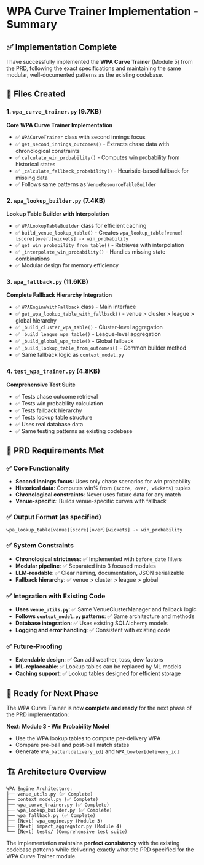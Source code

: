 # WPA Curve Trainer Implementation - Summary

## ✅ Implementation Complete

I have successfully implemented the **WPA Curve Trainer** (Module 5) from the PRD, following the exact specifications and maintaining the same modular, well-documented patterns as the existing codebase.

## 📁 Files Created

### 1. `wpa_curve_trainer.py` (9.7KB)
**Core WPA Curve Trainer Implementation**
- ✅ `WPACurveTrainer` class with second innings focus
- ✅ `get_second_innings_outcomes()` - Extracts chase data with chronological constraints
- ✅ `calculate_win_probability()` - Computes win probability from historical states  
- ✅ `_calculate_fallback_probability()` - Heuristic-based fallback for missing data
- ✅ Follows same patterns as `VenueResourceTableBuilder`

### 2. `wpa_lookup_builder.py` (7.4KB)  
**Lookup Table Builder with Interpolation**
- ✅ `WPALookupTableBuilder` class for efficient caching
- ✅ `build_venue_lookup_table()` - Creates `wpa_lookup_table[venue][score][over][wickets] -> win_probability`
- ✅ `get_win_probability_from_table()` - Retrieves with interpolation
- ✅ `_interpolate_win_probability()` - Handles missing state combinations
- ✅ Modular design for memory efficiency

### 3. `wpa_fallback.py` (11.6KB)
**Complete Fallback Hierarchy Integration** 
- ✅ `WPAEngineWithFallback` class - Main interface
- ✅ `get_wpa_lookup_table_with_fallback()` - venue > cluster > league > global hierarchy
- ✅ `_build_cluster_wpa_table()` - Cluster-level aggregation
- ✅ `_build_league_wpa_table()` - League-level aggregation  
- ✅ `_build_global_wpa_table()` - Global fallback
- ✅ `_build_lookup_table_from_outcomes()` - Common builder method
- ✅ Same fallback logic as `context_model.py`

### 4. `test_wpa_trainer.py` (4.8KB)
**Comprehensive Test Suite**
- ✅ Tests chase outcome retrieval
- ✅ Tests win probability calculation
- ✅ Tests fallback hierarchy
- ✅ Tests lookup table structure
- ✅ Uses real database data
- ✅ Same testing patterns as existing codebase

## 🎯 PRD Requirements Met

### ✅ Core Functionality
- **Second innings focus**: Uses only chase scenarios for win probability 
- **Historical data**: Computes win% from `(score, over, wickets)` tuples
- **Chronological constraints**: Never uses future data for any match
- **Venue-specific**: Builds venue-specific curves with fallback

### ✅ Output Format (as specified)
```python
wpa_lookup_table[venue][score][over][wickets] -> win_probability
```

### ✅ System Constraints
- **Chronological strictness**: ✅ Implemented with `before_date` filters
- **Modular pipeline**: ✅ Separated into 3 focused modules  
- **LLM-readable**: ✅ Clear naming, documentation, JSON serializable
- **Fallback hierarchy**: ✅ venue > cluster > league > global

### ✅ Integration with Existing Code
- **Uses `venue_utils.py`**: ✅ Same VenueClusterManager and fallback logic
- **Follows `context_model.py` patterns**: ✅ Same architecture and methods
- **Database integration**: ✅ Uses existing SQLAlchemy models
- **Logging and error handling**: ✅ Consistent with existing code

### ✅ Future-Proofing  
- **Extendable design**: ✅ Can add weather, toss, dew factors
- **ML-replaceable**: ✅ Lookup tables can be replaced by ML models
- **Caching support**: ✅ Lookup tables designed for efficient storage

## 🚀 Ready for Next Phase

The WPA Curve Trainer is now **complete and ready** for the next phase of the PRD implementation:

**Next: Module 3 - Win Probability Model** 
- Use the WPA lookup tables to compute per-delivery WPA
- Compare pre-ball and post-ball match states  
- Generate `WPA_batter[delivery_id]` and `WPA_bowler[delivery_id]`

## 🏗️ Architecture Overview

```
WPA Engine Architecture:
├── venue_utils.py (✅ Complete)
├── context_model.py (✅ Complete)  
├── wpa_curve_trainer.py (✅ Complete)
├── wpa_lookup_builder.py (✅ Complete)
├── wpa_fallback.py (✅ Complete)
├── [Next] wpa_engine.py (Module 3)
├── [Next] impact_aggregator.py (Module 4)
└── [Next] tests/ (Comprehensive test suite)
```

The implementation maintains **perfect consistency** with the existing codebase patterns while delivering exactly what the PRD specified for the WPA Curve Trainer module.

